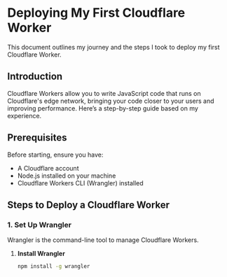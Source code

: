# Deploying My First Cloudflare Worker

This document outlines my journey and the steps I took to deploy my first Cloudflare Worker. 

## Introduction

Cloudflare Workers allow you to write JavaScript code that runs on Cloudflare's edge network, bringing your code closer to your users and improving performance. Here’s a step-by-step guide based on my experience.

## Prerequisites

Before starting, ensure you have:
- A Cloudflare account
- Node.js installed on your machine
- Cloudflare Workers CLI (Wrangler) installed

## Steps to Deploy a Cloudflare Worker

### 1. Set Up Wrangler

Wrangler is the command-line tool to manage Cloudflare Workers.

1. **Install Wrangler**
   ```sh
   npm install -g wrangler
